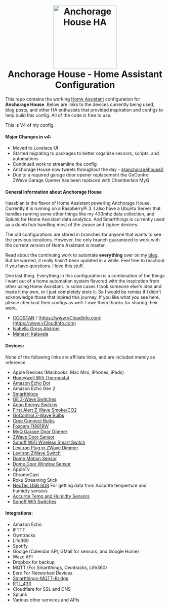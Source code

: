 
<h1 align="center">
  <a name="logo" href="http://jeffreystone.net"><img src="https://github.com/thejeffreystone/home-assistant-configuration/blob/master/www/ahlogo_bw.png" alt="Anchorage House HA" width="200"></a>
  <br>
  Anchorage House - Home Assistant Configuration
</h1>

This repo contains the working [Home Assistant](https://home-assistant.io/) configuration for **Anchorage House**. Below are links to the devices currently being used, blog posts, and other HA enthusists that provided inspiration and configs to help build this config. All of the code is free to use.

This is V4 of my config.

#### Major Changes in v4:
* Moved to Lovelace UI
* Started migrating to packages to better organize sesnors, scripts, and automations
* Continued work to streamline the config
* Anchorage House now tweets throughout the day - [@anchoragehouse2](https://twitter.com/anchoragehouse2) 
* Due to a required garage door opener replacement the GoControl ZWave Garage Opener has been replaced with Chamberlain MyQ 

#### General Information about Anchorage House

Hassbian is the flavor of Home Assistant powering Anchorage House. Currently it is running on a RaspberryPi 3. I also have a Ubuntu Server that handles running some other things like my 433mhz data collection, and Splunk for Home Assistant data analytics. And Smartthings is currently used as a dumb hub handling most of the zwave and zigbee devices.

The old configurations are stored in branches for anyone that wants to see the previous iterations. However, the only branch guaranteed to work with the current version of Home Assistant is master.

Read about the continuing work to automate **everything** over on my [blog](https://medium.com/@thejeffreystone). But be warned, it really hasn't been updated in a while. Feel free to reachout if you have questions. I love this stuff. 

One last thing. Everything in this configuration is a combination of the things I want out of a home automation system flavored with the inspiration from other using Home Assistant. In some cases I took someone else's idea and made it my own, or I just completely stole it. So I would be remiss if I didn't acknowledge those that inpired this journey. If you like what you see here, please checkout their configs as well. I owe them thanks for sharing their work.  

* [CCOSTAN](https://github.com/CCOSTAN/Home-AssistantConfig#logo) / [https://www.vCloudInfo.com](https://www.vCloudInfo.com)
* [Isabella Gross Alström](https://isabellaalstrom.github.io/)
* [Mahasri Kalavala](https://github.com/skalavala/mysmarthome)
 
#### Devices:

None of the following links are affiliate links, and are included merely as reference. 

* Apple Devices (Macbooks, Mac Mini, iPhones, iPads)
* [Honeywell Wifi Thermostat](http://a.co/cqvrljP)
* [Amazon Echo Dot](http://a.co/7VYHqvw)
* Amazon Echo Gen 2
* [Smartthings](http://a.co/2xWyXF5)
* [GE Z-Wave Switches](http://a.co/3OUpcMf)
* [Aeon Energy Switchs](http://a.co/7aKBkst)
* [First Alert Z-Wave Smoke/CO2](http://a.co/iTuEjU8)
* [GoControl Z-Wave Bulbs](http://a.co/ajfXdIS)
* [Cree Connect Bulbs](http://a.co/91ddysL)
* [Foscam FI8918W](http://a.co/cExSWZ7)
* [MyQ Garage Door Opener](https://www.amazon.com/dp/B075H7Z5L8/)
* [ZWave Door Sensor]( http://a.co/4Uj8d5r)
* [Sonoff WiFi Wireless Smart Switch ]( http://a.co/9v8KnBT)
* [Levitron Plug in ZWave Dimmer](http://a.co/8wOv1Gs)
* [Levitron ZWave Switch](http://a.co/1z9EeS3)
* [Dome Motion Sensor](http://a.co/aFlzEmf)
* [Dome Door Window Sensor](http://a.co/eo4DsIk)
* AppleTv
* ChromeCast
* Roku Streaming Stick
* [NeoTec USB SDR](http://a.co/giwQvX1) For getting data from Accurite temperture and humidty sensors
* [Accurite Temp and Humidty Sensors](http://a.co/hcppyvF)
* [Sonoff Wifi Switches](http://a.co/dh5hCZu)  

#### Integrations:
* Amazon Echo
* IFTTT
* Owntracks
* Life360
* Spotify
* Goolge (Calendar API, GMail for sensors, and Google Home)
* Waze API
* Dropbox for backup
* MQTT (For Smartthings, Owntracks, Life360)
* Eero For Networked Devices
* [Smartthings-MQTT-Bridge](https://github.com/stjohnjohnson/smartthings-mqtt-bridge)
* [RTL_433](https://github.com/merbanan/rtl_433)
* Cloudflare for SSL and DNS
* Splunk
* Various other services and APIs

